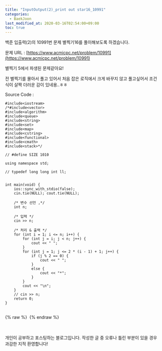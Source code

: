 ```yaml
---
title: "InputOutput(2)_print out star16_10991"
categories: 
  - BaekJoon
last_modified_at: 2020-03-16T02:54:00+09:00
toc: true
---
```

백준 입출력(2)의 10991번 문제 별찍기16를 풀이해보도록 하겠습니다.<br/>

문제 URL : [https://www.acmicpc.net/problem/10991](https://www.acmicpc.net/problem/10991)
<br/>

별찍기 5에서 파생된 문제같아요!<br/>

전 별찍기를 몰아서 풀고 있어서 처음 잡은 로직에서 크게 바꾸지 않고 풀고싶어서 조건식이 살짝 더러운 감이 있네용..ㅎㅎ<br/>

Source Code : 
~~~
#include<iostream>
/*#include<vector>
#include<algorithm>
#include<queue>
#include<string>
#include<set>
#include<map>
#include<cstring>
#include<functional>
#include<cmath>
#include<stack>*/

// #define SIZE 1010

using namespace std;

// typedef long long int ll;


int main(void) {
	ios::sync_with_stdio(false);
	cin.tie(NULL); cout.tie(NULL);

	/* 변수 선언 ,*/
	int n;

	/* 입력 */
	cin >> n;
	
	/* 처리 & 출력 */
	for (int i = 1; i <= n; i++) {
		for (int j = i; j < n; j++) {
			cout << " ";
		}
		for (int j = 1; j <= 2 * (i - 1) + 1; j++) {
			if (j % 2 == 0) {
				cout << " ";
			}
			else {
				cout << "*";
			}
		}
		cout << "\n";
	}
	// cin >> n;
	return 0;
}
~~~

<br/>
{% raw %} <img src="https://ohjinjin.github.io/assets/images/20200316baekjoon_inputoutput_2/capture8.JPG" alt=""> {% endraw %}<br/>

<br/><br/>
개인이 공부하고 포스팅하는 블로그입니다. 작성한 글 중 오류나 틀린 부분이 있을 경우 과감한 지적 환영합니다!<br/><br/>